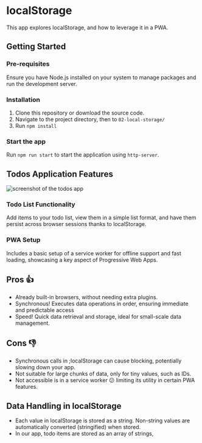 # localStorage

This app explores localStorage, and how to leverage it in a PWA.

## Getting Started

### Pre-requisites

Ensure you have Node.js installed on your system to manage packages and run the development server.

### Installation

1. Clone this repository or download the source code.
1. Navigate to the project directory, then to `02-local-storage/`
1. Run `npm install`

### Start the app

Run `npm run start` to start the application using `http-server`.

## Todos Application Features

![screenshot of the todos app](./assets/screenshot-todos.png)

### Todo List Functionality

Add items to your todo list, view them in a simple list format, and have them persist across browser sessions thanks to localStorage.

### PWA Setup

Includes a basic setup of a service worker for offline support and fast loading, showcasing a key aspect of Progressive Web Apps.

## Pros 👍

- Already built-in browsers, without needing extra plugins.
- Synchronous! Executes data operations in order, ensuring immediate and predictable access
- Speed! Quick data retrieval and storage, ideal for small-scale data management.

## Cons 👎

- Synchronous calls in ;localStorage can cause blocking, potentially slowing down your app.
- Not suitable for large chunks of data, only for tiny values, such as IDs.
- Not accessible is in a service worker 😕 limiting its utility in certain PWA features.

## Data Handling in localStorage

- Each value in localStorage is stored as a string. Non-string values are automatically converted (stringified) when stored.
- In our app, todo items are stored as an array of strings,
